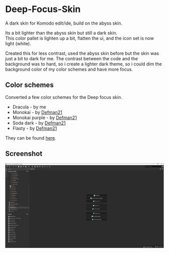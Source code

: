 # Deep-Focus-Skin
A dark skin for Komodo edit/ide, build on the abyss skin.

Its a bit lighter than the abyss skin but still a dark skin.  
This color pallet is lighten up a bit, flatten the ui, and the icon set is now light (white).

Created this for less contrast, used the abyss skin before but the skin was just a bit to dark for me.
The contrast between the code and the background was to hard, so i create a lighter dark theme, so i could dim the background color of my color schemes and have more focus.

## Color schemes
Converted a few color schemes for the Deep focus skin.
* Dracula - by me
* Monokai - by [Defman21](https://github.com/Defman21)  
* Monokai purple - by [Defman21](https://github.com/Defman21)  
* Soda dark - by [Defman21](https://github.com/Defman21)  
* Flasty - by [Defman21](https://github.com/Defman21)  

They can be found [here](https://github.com/babobski/Deep-focus-color-schemes).

## Screenshot

<img src="screenshot.png" alt="Screenshot">

